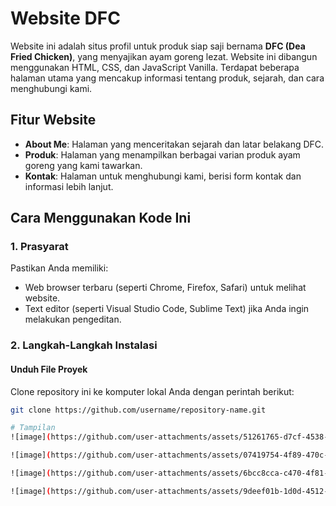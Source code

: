 # Website DFC 

Website ini adalah situs profil untuk produk siap saji bernama **DFC (Dea Fried Chicken)**, yang menyajikan ayam goreng lezat. Website ini dibangun menggunakan HTML, CSS, dan JavaScript Vanilla. Terdapat beberapa halaman utama yang mencakup informasi tentang produk, sejarah, dan cara menghubungi kami.

## Fitur Website
- **About Me**: Halaman yang menceritakan sejarah dan latar belakang DFC.
- **Produk**: Halaman yang menampilkan berbagai varian produk ayam goreng yang kami tawarkan.
- **Kontak**: Halaman untuk menghubungi kami, berisi form kontak dan informasi lebih lanjut.

## Cara Menggunakan Kode Ini

### 1. Prasyarat
Pastikan Anda memiliki:
- Web browser terbaru (seperti Chrome, Firefox, Safari) untuk melihat website.
- Text editor (seperti Visual Studio Code, Sublime Text) jika Anda ingin melakukan pengeditan.

### 2. Langkah-Langkah Instalasi

#### Unduh File Proyek
Clone repository ini ke komputer lokal Anda dengan perintah berikut:
```bash
git clone https://github.com/username/repository-name.git

# Tampilan
![image](https://github.com/user-attachments/assets/51261765-d7cf-4538-a366-e7d10adea652)

![image](https://github.com/user-attachments/assets/07419754-4f89-470c-82b8-22cb818b9574)

![image](https://github.com/user-attachments/assets/6bcc8cca-c470-4f81-ab38-24b612174ba1)

![image](https://github.com/user-attachments/assets/9deef01b-1d0d-4512-8b0d-52e6ff70a103)
